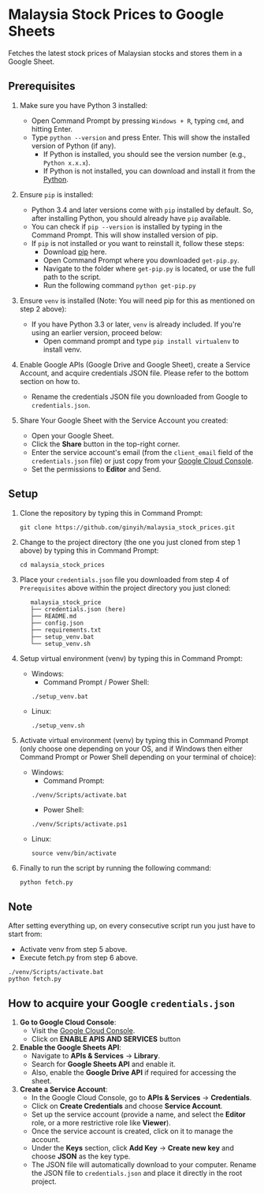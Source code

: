 # Malaysia Stock Prices to Google Sheets
Fetches the latest stock prices of Malaysian stocks and stores them in a Google Sheet.

## Prerequisites
1. Make sure you have Python 3 installed:
   - Open Command Prompt by pressing `Windows + R`, typing `cmd`, and hitting Enter.
   - Type `python --version` and press Enter. This will show the installed version of Python (if any).
      - If Python is installed, you should see the version number (e.g., `Python x.x.x`).
      - If Python is not installed, you can download and install it from the [Python](https://www.python.org/downloads/).

2. Ensure `pip` is installed:
   - Python 3.4 and later versions come with `pip` installed by default. So, after installing Python, you should already have `pip` available.
   - You can check if `pip --version` is installed by typing in the Command Prompt. This will show installed version of pip.
   - If `pip` is not installed or you want to reinstall it, follow these steps:
      - Download [pip](https://bootstrap.pypa.io/get-pip.py) here.
      - Open Command Prompt where you downloaded `get-pip.py`.
      - Navigate to the folder where `get-pip.py` is located, or use the full path to the script.
      - Run the following command `python get-pip.py`

3. Ensure `venv` is installed (Note: You will need pip for this as mentioned on step 2 above):
   - If you have Python 3.3 or later, `venv` is already included. If you're using an earlier version, proceed below:
      - Open command prompt and type `pip install virtualenv` to install venv.

4. Enable Google APIs (Google Drive and Google Sheet), create a Service Account, and acquire credentials JSON file. Please refer to the bottom section on how to.
   - Rename the credentials JSON file you downloaded from Google to `credentials.json`. 

5. Share Your Google Sheet with the Service Account you created:
   - Open your Google Sheet.
   - Click the **Share** button in the top-right corner.
   - Enter the service account's email (from the `client_email` field of the `credentials.json` file) or just copy from your [Google Cloud Console](https://console.developers.google.com/).
   - Set the permissions to **Editor** and Send.

## Setup
1. Clone the repository by typing this in Command Prompt:
   ```
   git clone https://github.com/ginyih/malaysia_stock_prices.git
   ```

2. Change to the project directory (the one you just cloned from step 1 above) by typing this in Command Prompt:
   ```
   cd malaysia_stock_prices
   ```

3. Place your `credentials.json` file you downloaded from step 4 of `Prerequisites` above within the project directory you just cloned:
   ```
      malaysia_stock_price
      ├── credentials.json (here)
      ├── README.md
      ├── config.json
      ├── requirements.txt
      ├── setup_venv.bat
      └── setup_venv.sh
   ```

4. Setup virtual environment (venv) by typing this in Command Prompt:
   - Windows:
      - Command Prompt / Power Shell:
      ```
      ./setup_venv.bat
      ```
   - Linux:
      ```
      ./setup_venv.sh
      ```

5. Activate virtual environment (venv) by typing this in Command Prompt (only choose one depending on your OS, and if Windows then either Command Prompt or Power Shell depending on your terminal of choice):
   - Windows:
      - Command Prompt:
      ```
      ./venv/Scripts/activate.bat
      ```
      - Power Shell:
      ```
      ./venv/Scripts/activate.ps1
      ```
   - Linux:
      ```
      source venv/bin/activate
      ```

6. Finally to run the script by running the following command:
   ```bash
   python fetch.py
   ```

## Note
After setting everything up, on every consecutive script run you just have to start from:
   - Activate venv from step 5 above.
   - Execute fetch.py from step 6 above.
   ```
   ./venv/Scripts/activate.bat
   python fetch.py
   ```

## How to acquire your Google `credentials.json`
1. **Go to Google Cloud Console**:
   - Visit the [Google Cloud Console](https://console.developers.google.com/).
   - Click on **ENABLE APIS AND SERVICES** button
2. **Enable the Google Sheets API**:
   - Navigate to **APIs & Services** → **Library**.
   - Search for **Google Sheets API** and enable it.
   - Also, enable the **Google Drive API** if required for accessing the sheet.
3. **Create a Service Account**:
   - In the Google Cloud Console, go to **APIs & Services** → **Credentials**.
   - Click on **Create Credentials** and choose **Service Account**.
   - Set up the service account (provide a name, and select the **Editor** role, or a more restrictive role like **Viewer**).
   - Once the service account is created, click on it to manage the account.
   - Under the **Keys** section, click **Add Key** → **Create new key** and choose **JSON** as the key type.
   - The JSON file will automatically download to your computer. Rename the JSON file to `credentials.json` and place it directly in the root project.
